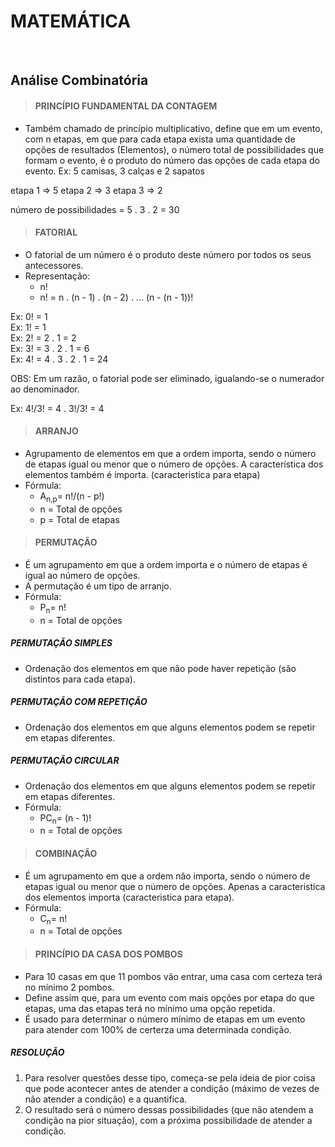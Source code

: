 # MATEMÁTICA

<br>

## Análise Combinatória

> #### PRINCÍPIO FUNDAMENTAL DA CONTAGEM
* Também chamado de princípio multiplicativo, define que em um evento, com n etapas, em que para cada etapa exista uma quantidade de opções de resultados (Elementos), o número total de possibilidades que formam o evento, é o produto do número das opções de cada etapa do evento.
Ex: 5 camisas, 3 calças e 2 sapatos

etapa 1 => 5
etapa 2 => 3
etapa 3 => 2

número de possibilidades = 5 . 3 . 2 = 30 

> #### FATORIAL
* O fatorial de um número é o produto deste número por todos os seus antecessores.
* Representação:
  - n!
  - n! = n . (n - 1) . (n - 2) . ... (n - (n - 1))! 

Ex: 0! = 1  
Ex: 1! = 1  
Ex: 2! = 2 . 1 = 2  
Ex: 3! = 3 . 2 . 1 = 6  
Ex: 4! = 4 . 3 . 2 . 1 = 24  

OBS: Em um razão, o fatorial pode ser eliminado, igualando-se o numerador ao denominador.

Ex: 4!/3! = 4 . 3!/3! = 4  

> #### ARRANJO
* Agrupamento de elementos em que a ordem importa, sendo o número de etapas igual ou menor que o número de opções. A característica dos elementos também é importa. (caracteristica para etapa)
* Fórmula: 
  - A<sub>n,p</sub>= n!/(n - p!)
  - n = Total de opções
  - p = Total de etapas

> #### PERMUTAÇÃO
* É um agrupamento em que a ordem importa e o número de etapas é igual ao número de opções.
* A permutação é um tipo de arranjo.
* Fórmula: 
  - P<sub>n</sub>= n!
  - n = Total de opções

##### PERMUTAÇÃO SIMPLES
* Ordenação dos elementos em que não pode haver repetição (são distintos para cada etapa).

##### PERMUTAÇÃO COM REPETIÇÃO
* Ordenação dos elementos em que alguns elementos podem se repetir em etapas diferentes.

##### PERMUTAÇÃO CIRCULAR
* Ordenação dos elementos em que alguns elementos podem se repetir em etapas diferentes.
* Fórmula: 
  - PC<sub>n</sub>= (n - 1)!
  - n = Total de opções

> #### COMBINAÇÃO
* É um agrupamento em que a ordem não importa, sendo o número de etapas igual ou menor que o número de opções. Apenas a caracteristica dos elementos importa (caracteristica para etapa).
* Fórmula: 
  - C<sub>n</sub>= n!
  - n = Total de opções

> #### PRINCÍPIO DA CASA DOS POMBOS
* Para 10 casas em que 11 pombos vão entrar, uma casa com certeza terá no mínimo 2 pombos. 
* Define assim que, para um evento com mais opções por etapa do que etapas, uma das etapas terá no mínimo uma opção repetida.
* É usado para determinar o número mínimo de etapas em um evento para atender com 100% de certerza uma determinada condição.

##### RESOLUÇÃO
1. Para resolver questões desse tipo, começa-se pela ideia de pior coisa que pode acontecer antes de atender a condição (máximo de vezes de não atender a condição) e a quantifica.
2. O resultado será o número dessas possibilidades (que não atendem a condição na pior situação), com a próxima possibilidade de atender a condição.